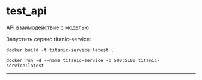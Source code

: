 # test_api
API взаимодействие с моделью



Запустить сервис titanic-service:
```
docker build -t titanic-service:latest .   

docker run -d --name titanic-service -p 500:5100 titanic-service:latest
```
---
